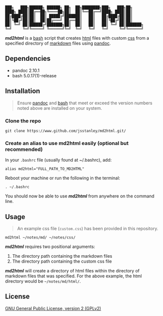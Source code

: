 ```
███╗   ███╗██████╗ ██████╗ ██╗  ██╗████████╗███╗   ███╗██╗     
████╗ ████║██╔══██╗╚════██╗██║  ██║╚══██╔══╝████╗ ████║██║     
██╔████╔██║██║  ██║ █████╔╝███████║   ██║   ██╔████╔██║██║     
██║╚██╔╝██║██║  ██║██╔═══╝ ██╔══██║   ██║   ██║╚██╔╝██║██║     
██║ ╚═╝ ██║██████╔╝███████╗██║  ██║   ██║   ██║ ╚═╝ ██║███████╗
╚═╝     ╚═╝╚═════╝ ╚══════╝╚═╝  ╚═╝   ╚═╝   ╚═╝     ╚═╝╚══════╝
```
***md2html*** is a [bash](https://www.gnu.org/software/bash/) script that creates [html](https://html.spec.whatwg.org/) files with custom [css](https://www.w3.org/Style/CSS/) from a specified directory of [markdown](https://en.wikipedia.org/wiki/Markdown) files using [pandoc](https://www.pandoc.org).

## Dependencies

- pandoc 2.10.1
- bash 5.0.17(1)-release

## Installation

> Ensure [pandoc](https://www.pandoc.org/) and [bash](https://www.gnu.org/software/bash/) that meet or exceed the version numbers noted above are installed on your system.

### Clone the repo

```
git clone https://www.github.com/jsstanley/md2html.git/
```

### Create an alias to use md2html easily (optional but recommended)

In your `.bashrc` file (usually found at ~/.bashrc), add:
```
alias md2html="FULL_PATH_TO_MD2HTML"
```

Reboot your machine or run the following in the terminal:
```
. ~/.bashrc
```

You should now be able to use ***md2html*** from anywhere on the command line.

## Usage
> An example css file (`custom.css`) has been provided in this repository.

```
md2html ~/notes/md/ ~/notes/css/
```

***md2html*** requires two positional arguments:

1. The directory path containing the markdown files
1. The directory path containing the custom css file

***md2html*** will create a directory of html files within the directory of markdown files that was specified. For the above example, the html directory would be `~/notes/md/html/`.

## License

[GNU General Public License, version 2 (GPLv2)](https://www.gnu.org/licenses/old-licenses/gpl-2.0.txt)
